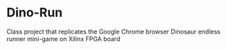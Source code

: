 # Dino-Run
Class project that replicates the Google Chrome browser Dinosaur endless runner mini-game on Xilinx FPGA board
